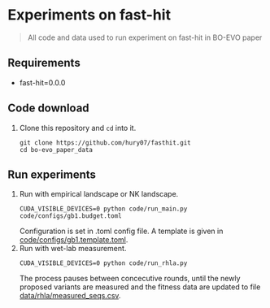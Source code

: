 # Experiments on fast-hit
> All code and data used to run experiment on fast-hit in BO-EVO paper
## Requirements
 - fast-hit=0.0.0
## Code download
1. Clone this repository and `cd` into it.
    ```console
    git clone https://github.com/hury07/fasthit.git
    cd bo-evo_paper_data
    ```
## Run experiments
1. Run with empirical landscape or NK landscape.
    ~~~
    CUDA_VISIBLE_DEVICES=0 python code/run_main.py code/configs/gb1.budget.toml
    ~~~
    Configuration is set in .toml config file. A template is given in [code/configs/gb1.template.toml](./code/configs/gb1.template.toml).
2. Run with wet-lab measurement.
    ~~~
    CUDA_VISIBLE_DEVICES=0 python code/run_rhla.py
    ~~~
    The process pauses between concecutive rounds, until the newly proposed variants are measured and the fitness data are updated to file [data/rhla/measured_seqs.csv](./data/rhla/measured_seqs.csv).